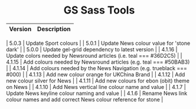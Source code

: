 <h1 align="center">GS Sass Tools</h1>

| Version | Description |
|---------|-------------|

| 5.0.3 | Update Sport colours | 
| 5.0.1 | Update News colour value for 'stone dark' | 
| 5.0.0 | Update gel-grid dependency to latest version | 
| 4.1.16 | Update colors needed by Newsround articles (i.e. teal === #36D2C5) |
| 4.1.15 | Add colours needed by Newsround articles (e.g. teal === #50BAB3) |
| 4.1.14 | Add colours needed by the News Navigation (e.g. trueblack === #000) |
| 4.1.13 | Add new colour orange for UKChina Brand |
| 4.1.12 | Add new colour silver for News |
| 4.1.11 | Add new colours for ebon (obit) theme on News |
| 4.1.10 | Add News vertical line colour name and value |
| 4.1.7 | Update News keyline colour naming and value |
| 4.1.6 | Rename News link colour names and add correct News colour reference for stone |
